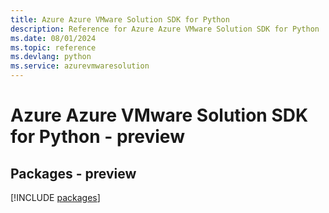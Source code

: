 ```yaml
---
title: Azure Azure VMware Solution SDK for Python
description: Reference for Azure Azure VMware Solution SDK for Python
ms.date: 08/01/2024
ms.topic: reference
ms.devlang: python
ms.service: azurevmwaresolution
---
```

# Azure Azure VMware Solution SDK for Python - preview
## Packages - preview
[!INCLUDE [packages](azure-vmware-solution-index.md)]